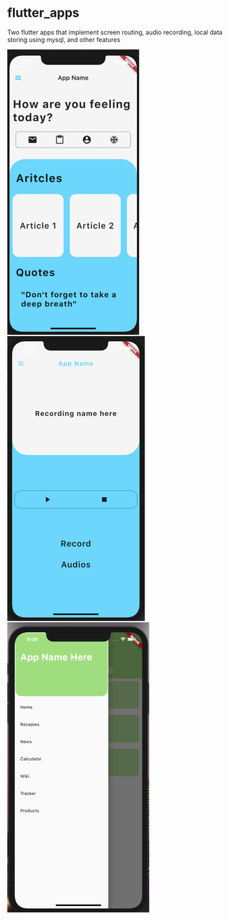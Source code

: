 # flutter_apps
Two flutter apps that implement screen routing, audio recording, local data storing using mysql, and other features 

![Screenshot](ScreenShot2.png) ![Screenshot](ScreenShot3.png) ![Screenshot](ScreenShot1.png) 
